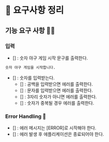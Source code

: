 # 📘 요구사항 정리

## 기능 요구 사항 🐱‍🐉

### 입력 
- [] : 숫자 야구 게임 시작 문구를 출력한다.
```bash
숫자 야구 게임을 시작합니다.
```

- [] : 숫자를 입력받는다.
  - [] : 공백을 입력받으면 에러를 출력한다.
  - [] : 문자를 입력받으면 에러를 출력한다.
  - [] : 3자리 숫자가 아니면 에러를 출력한다.
  - [] : 숫자가 중복될 경우 에러를 출력한다.

### Error Handling 🚀
- [] : 에러 메시지는 [ERROR]로 시작해야 한다.
- [] : 에러 발생 후 에플리케이션은 종료되어야 한다.

